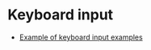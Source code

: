 # Keyboard input

* [Example of keyboard input examples](https://github.com/bevyengine/bevy/blob/latest/examples/input/keyboard_input_events.rs)